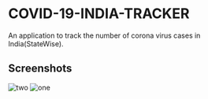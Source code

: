 # COVID-19-INDIA-TRACKER

An application to track the number of corona virus cases in India(StateWise).


## Screenshots

![two](https://user-images.githubusercontent.com/33973666/79370737-d2ec7d00-7f70-11ea-8c8d-026c50f67922.jpg)
![one](https://user-images.githubusercontent.com/33973666/79370759-db44b800-7f70-11ea-94ae-e77e373a9860.jpg)
